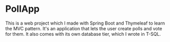 # PollApp
This is a web project which I made with Spring Boot and Thymeleaf to learn the MVC pattern. It's an application that lets the user create polls and vote for them. It also comes with its own database tier, which I wrote in T-SQL.
